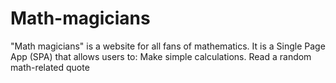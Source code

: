 # Math-magicians
"Math magicians" is a website for all fans of mathematics. It is a Single Page App (SPA) that allows users to:  Make simple calculations. Read a random math-related quote
